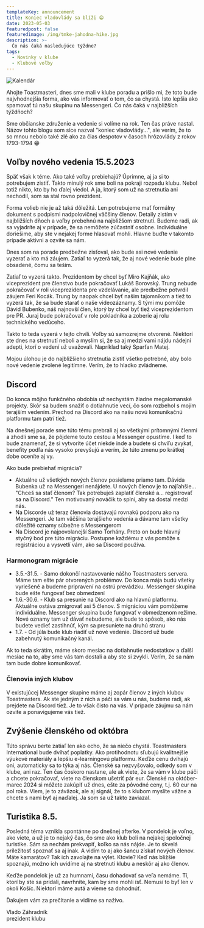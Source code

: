 ```yaml
---
templateKey: announcement
title: Koniec vladovlády sa blíži 😁
date: 2023-05-03
featuredpost: false
featuredimage: /img/tmke-jahodna-hike.jpg
description: >-
  Čo nás čaká nasledujúce týždne?
tags:
  - Novinky v klube
  - Klubové voľby
---
```


![Kalendár](/img/kalendar-tmke.jpg)

Ahojte Toastmasteri,
dnes sme mali v klube poradu a prišlo mi, že toto bude najvhodnejšia forma, ako vás informovať o tom, čo sa chystá. Isto lepšia ako spamovať tú našu skupinu na Messengeri. Čo nás čaká v najbližších týždňoch?

Sme občianske združenie a vedenie si volíme na rok. Ten čas práve nastal. Názov tohto blogu som síce nazval "koniec vladovlády...", ale verím, že to so mnou nebolo také zlé ako za čias despotov v časoch hrôzovlády z rokov 1793-1794 😁

## Voľby nového vedenia 15.5.2023

Späť však k téme. Ako také voľby prebiehajú? Úprimne, aj ja si to potrebujem zistiť. Takto minulý rok sme boli na pokraji rozpadu klubu. Nebol totiž nikto, kto by ho ďalej viedol. A ja, ktorý som už na stretnutia ani nechodil, som sa stal rovno prezident.

Forma volieb nie je až taká dôležitá. Len potrebujeme mať formálny dokument s podpismi nadpolovičnej väčšiny členov. Detaily zistím v najbližších dňoch a voľby prebehnú na najbližšom stretnutí. Budeme radi, ak sa vyjadríte aj v prípade, že sa nemôžete zúčastniť osobne. Individuálne doriešime, aby ste v nejakej forme hlasovať mohli. Hlavne buďte v takomto prípade aktívni a ozvite sa nám.

Dnes som na porade predbežne zisťoval, ako bude asi nové vedenie vyzerať a kto má záujem. Zatiaľ to vyzerá tak, že aj nové vedenie bude plne obsadené, čomu sa teším.

Zatiaľ to vyzerá takto. Prezidentom by chcel byť Miro Kajňák, ako viceprezident pre členstvo bude pokračovať Lukáš Borovský. Trung nebude pokračovať v roli viceprezidenta pre vzdelávanie, ale predbežne potvrdil záujem Feri Kocák. Trung by naopak chcel byť našim tajomníkom a tiež to vyzerá tak, že sa bude starať o naše videozáznamy. S tými mu pomôže Dávid Bubenko, náš najnovší člen, ktorý by chcel byť tiež viceprezidentom pre PR. Juraj bude pokračovať v role pokladníka a zoberie aj rolu technického vedúceho.

Takto to teda vyzerá v tejto chvíli. Voľby sú samozrejme otvorené. Niektorí ste dnes na stretnutí neboli a myslím si, že sa aj medzi vami nájdu nádejní adepti, ktorí o vedení už uvažovali. Napríklad taký Sparťan Matej.

Mojou úlohou je do najbližšieho stretnutia zistiť všetko potrebné, aby bolo nové vedenie zvolené legitímne. Verím, že to hladko zvládneme.

## Discord
Do konca môjho funkčného obdobia už nechystám žiadne megalomanské projekty. Skôr sa budem snažiť o dotiahnutie vecí, čo som rozbehol s mojím terajším vedením. Prechod na Discord ako na našu novú komunikačnú platformu tam patrí tiež.

Na dnešnej porade sme túto tému prebrali aj so všetkými prítomnými členmi a zhodli sme sa, že pôjdeme touto cestou a Messenger opustíme. I keď to bude znamenať, že si vytvoríte účet niekde inde a budete si chvíľu zvykať, benefity podľa nás vysoko prevyšujú a verím, že túto zmenu po krátkej dobe oceníte aj vy.

Ako bude prebiehať migrácia?
- Aktuálne už všetkých nových členov posielame priamo tam. Dávida Bubenka už na Messengeri nenájdete. U nových členov je to najľahšie... "Chceš sa stať členom? Tak potrebuješ zaplatiť členské a... registrovať sa na Discord." Ten motivovaný nováčik to splní, aby sa dostal medzi nás.
- Na Discorde už teraz členovia dostávajú rovnakú podporu ako na Messengeri. Je tam väčšina terajšieho vedenia a dávame tam všetky dôležité oznamy súbežne s Messengerom
- Na Discord je najpovolanejší Samo Torhány. Preto on bude hlavný styčný bod pre túto migráciu. Postupne každému z vás pomôže s registráciou a vysvetlí vám, ako sa Discord používa.

### Harmonogram migrácie
- 3.5.-31.5. - Samo dokončí nastavovanie nášho Toastmasters servera. Máme tam ešte pár otvorených problémov. Do konca mája budú všetky vyriešené a budeme pripravení na ostrú prevádzku. Messenger skupina bude ešte fungovať bez obmedzení
- 1.6.-30.6. - Klub sa presunie na Discord ako na hlavnú platformu. Aktuálne ostáva zmigrovať asi 5 členov. S migráciou vám pomôžeme individuálne. Messenger skupina bude fungovať v obmedzenom režime. Nové oznamy tam už dávať nebudeme, ale bude to spôsob, ako nás budete vedieť zastihnúť, kým sa presuniete na druhú stranu
- 1.7. - Od júla bude klub riadiť už nové vedenie. Discord už bude zabehnutý komunikačný kanál.

Ak to teda skrátim, máme skoro mesiac na dotiahnutie nedostatkov a ďalší mesiac na to, aby sme vás tam dostali a aby ste si zvykli. Verím, že sa nám tam bude dobre komunikovať.

### Členovia iných klubov
V existujúcej Messenger skupine máme aj zopár členov z iných klubov Toastmasters. Ak ste jedným z nich a páči sa vám u nás, budeme radi, ak prejdete na Discord tiež. Je to však čisto na vás. V prípade záujmu sa nám ozvite a ponavigujeme vás tiež.

## Zvýšenie členského od októbra
Túto správu berte zatiaľ len ako echo, že sa niečo chystá. Toastmasters International bude dvíhať poplatky. Ako protihodnotu sľubujú kvalitnejšie výukové materiály a lepšiu e-learningovú platformu. Keďže cenu dvíhajú oni, automaticky sa to týka aj nás. Členské sa nezvyšovalo, odkedy som v klube, ani raz. Ten čas čoskoro nastane, ale ak viete, že sa vám v klube páči a chcete pokračovať, viete na členskom ušetriť pár eur. Členské na október-marec 2024 si môžete zakúpiť už dnes, ešte za pôvodné ceny, t.j. 60 eur na pol roka. Viem, je to záväzok, ale aj signál, že to s klubom myslíte vážne a chcete s nami byť aj naďalej. Ja som sa už takto zaviazal.

## Turistika 8.5.
Posledná téma vznikla spontánne po dnešnej afterke. V pondelok je voľno, ako viete, a už je to nejaký čas, čo sme ako klub boli na nejakej spoločnej turistike. Sám sa nechám prekvapiť, koľko sa nás nájde. Je to skvelá príležitosť spoznať sa aj inak. A vidím to aj ako šancu získať nových členov. Máte kamarátov? Tak ich zavolajte na výlet. Ktovie? Keď nás bližšie spoznajú, možno ich uvidíme aj na stretnutí klubu a neskôr aj ako členov.

Keďže pondelok je už za humnami, času dohadovať sa veľa nemáme. Tí, ktorí by ste sa pridali, navrhnite, kam by sme mohli ísť. Nemusí to byť len v okolí Košíc. Niektorí máme autá a vieme sa dohodnúť.

Ďakujem vám za prečítanie a vidíme sa naživo.

Vlado Záhradník<br/>
prezident klubu